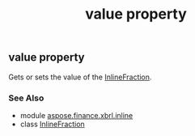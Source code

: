﻿---
title: value property
second_title: Aspose.Finance for Python via .NET API References
description: 
type: docs
weight: 120
url: /python-net/aspose.finance.xbrl.inline/inlinefraction/value/
is_root: false
---

## value property


Gets or sets the value of the [InlineFraction](/finance/python-net/aspose.finance.xbrl.inline/inlinefraction).

### See Also
* module [aspose.finance.xbrl.inline](../../)
* class [InlineFraction](/finance/python-net/aspose.finance.xbrl.inline/inlinefraction)
